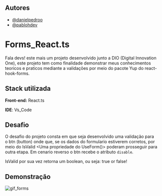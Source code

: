 
## Autores

- [@danielpedroo](https://www.github.com/danielpedroo)
- [@pablohdev](https://www.github.com/pablohdev)


# Forms_React.ts

Fala devs! este mais um projeto desenvolvido junto a DIO (Digital Innovation One), este projeto tem como finalidade demonstrar meus conhecimentos teoricos e praticos mediante a validações por meio do pacote Yup do react-hook-forms. 

## Stack utilizada

**Front-end:** React.ts 

**IDE**: Vs_Code


## Desafio

O desafio do projeto consta em que seja desenvolvido uma validação para o btn (button) onde que, se os dados do formulario estiverem corretos, por meio do IsValid <Uma propriedade do UseForm()> poderam prosseguir para outra etapa. Em cenario reverso o btn recebe o atributo `disable`.


IsValid por sua vez retorna um boolean, ou seja: true or false!
## Demonstração

![gif_forms](https://github.com/danielpedroo/React_ValidationForms_Dio/blob/main/src/docs/Validation_Forms.gif)

